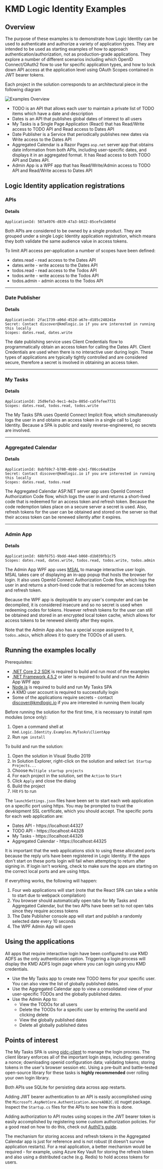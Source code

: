 # KMD Logic Identity Examples

## Overview

The purpose of these examples is to demonstrate how Logic Identity can be used to authenticate and authorize a variety of application types. They are intended to be used as starting examples of how to approach authentication/authorization, not as production-grade applications. They explore a number of different scenarios including which OpenID Connect/OAuth2 flow to use for specific application types, and how to lock down API access at the application level using OAuth Scopes contained in JWT bearer tokens.

Each project in the solution corresponds to an architectural piece in the following diagram

![Examples Overview](./Images/Integration_Scenarios.png)

* TODO is an API that allows each user to maintain a private list of TODO items which have a date and description
* Dates is an API that publishes global dates of interest to all users
* My Tasks is a Single Page Application (React) that has Read/Write access to TODO API and Read access to Dates API
* Date Publisher is a Service that periodically publishes new dates via Write access to the Dates API
* Aggregated Calendar is a Razor Pages `asp.net` server app that obtains date information from both APIs, including user-specific dates, and displays it in an aggregated format. It has Read access to both TODO API and Dates API.
* Admin App is a WPF app that has Read/Write/Admin access to TODO API and Read/Write access to Dates API

## Logic Identity application registrations

### APIs
#### Details
```
ApplicationId: 507a4976-d839-47a3-b022-85cefe1b005d
```

Both APIs are considered to be owned by a single product. They are grouped under a single Logic Identity application registration, which means they both validate the same audience value in access tokens.

To limit API access per-application a number of scopes have been defined:

* dates.read - read access to the Dates API
* dates.write - write access to the Dates API
* todos.read - read access to the Todos API
* todos.write - write access to the Todos API
* todos.admin - admin access to the Todos API

<hr/>

### Date Publisher
#### Details
```
ApplicationId: 2fac1739-a06d-452d-a67e-d185c240241e
Secret: Contact discover@kmdlogic.io if you are interested in running this locally
Scopes: dates.read, dates.write
```

The date publishing service uses Client Credentials flow to programmatically obtain an access token for calling the Dates API. Client Credentials are used when there is no interactive user during login. These types of applications are typically tightly controlled and are considered secure, therefore a secret is involved in obtaining an access token.

<hr/>

### My Tasks
#### Details
```
ApplicationId: 25d9efa3-9ec1-4e2a-805d-ca5fefee7731
Scopes: dates.read, todos.read, todos.write
```
The My Tasks SPA uses OpenId Connect Implicit flow, which simultaneously logs the user in and obtains an access token in a single call to Logic Identity. Because a SPA is public and easily reverse-engineered, no secrets are involved.

<hr/>

### Aggregated Calendar
#### Details
```
ApplicationId: 8abf69c7-b780-4b98-a3e1-f86cc64a81be
Secret: Contact discover@kmdlogic.io if you are interested in running this locally
Scopes: dates.read, todos.read
```
The Aggregated Calendar ASP.NET server app uses OpenId Connect Authorization Code flow, which logs the user in and returns a short-lived code that is redeemed for an access token and refresh token. Because the code redemption takes place on a secure server a secret is used. Also, refresh tokens for the user can be obtained and stored on the server so that their access token can be renewed silently after it expires.

<hr/>

### Admin App
#### Details
```
ApplicationId: 68bf6751-9bdd-44ed-b060-d1b039fb1c75
Scopes: dates.read, dates.write, todos.read, todos.write, todos.admin
```
The Admin App WPF app uses [MSAL](https://docs.microsoft.com/en-us/azure/active-directory/develop/msal-overview) to manage interactive user login. MSAL takes care of displaying an in-app popup that hosts the browser for login. It also uses OpenId Connect Authorization Code flow, which logs the user in and returns a short-lived code that is redeemed for an access token and refresh token. 

Because the WPF app is deployable to any user's computer and can be decompiled, it is considered insecure and so no secret is used when redeeming codes for tokens. However refresh tokens for the user can still be obtained and stored in an encrypted local token cache, which allows for access tokens to be renewed silently after they expire.

Note that the Admin App also has a special scope assigned to it, `todos.admin`, which allows it to query the TODOs of all users.

## Running the examples locally

Prerequisites:

* [.NET Core 2.2 SDK](https://dotnet.microsoft.com/download) is required to build and run most of the examples
* [.NET Framework 4.5.2](https://dotnet.microsoft.com/download) or later is required to build and run the Admin App WPF app
* [Node.js](https://nodejs.org/en/) is required to build and run My Tasks SPA
* A KMD user account is required to successfully login
* Some of the applications require secrets - contact [discover@kmdlogic.io](mailto:discover@kmdlogic.io) if you are interested in running them locally

Before running the solution for the first time, it is necessary to install npm modules (once only):
1. Open a command shell at `Kmd.Logic.Identity.Examples.MyTasks\ClientApp`
2. Run `npm install`

To build and run the solution:

1. Open the solution in Visual Studio 2019
2. In Solution Explorer, right-click on the solution and select `Set Startup Projects...`
3. Choose `Multiple startup projects`
4. For each project in the solution, set the `Action` to `Start`
5. Click `Apply` and close the dialog
6. Build the project
7. Hit `F5` to run

The `launchSettings.json` files have been set to start each web application on a specific port using https.  You may be prompted to trust the development SSL certificate, which you should accept. The specific ports for each web application are:

* Dates API - https://localhost:44327
* TODO API - https://localhost:44328
* My Tasks - https://localhost:44326
* Aggregated Calendar - https://localhost:44325

It is important that the web applications stick to using these allocated ports because the reply urls have been registered in Logic Identity.  If the apps don't start on these ports login will fail when attempting to return after signing in. If login isn't working, check to make sure the apps are starting on the correct local ports and are using https.

If everything works, the following will happen:

1. Four web applications will start (note that the React SPA can take a while to start due to webpack compilation)
2. You browser should automatically open tabs for My Tasks and Aggregated Calendar, but the two APIs have been set to not open tabs since they require access tokens
3. The Date Publisher console app will start and publish a randomly selected date every 10 seconds
4. The WPF Admin App will open

## Using the applications

All apps that require interactive login have been configured to use KMD ADFS as the only authentication option.  Triggering a login process will display the KMD ADFS login page where you can login using you KMD credentials.

* Use the My Tasks app to create new TODO items for your specific user. You can also view the list of globally published dates.
* Use the Aggregated Calendar app to view a consolidated view of your user-specific TODOs and the globally published dates.
* Use the Admin App to:
    * View the TODOs for all users
    * Delete the TOODs for a specific user by entering the userId and clicking delete
    * View the globally published dates
    * Delete all globally published dates

## Points of interest

The My Tasks SPA is using [oidc-client](https://github.com/IdentityModel/oidc-client-js) to manage the login process. The client library enforces all of the important login steps, including: generating a nonce; downloading openid configuration data; validating tokens; storing tokens in the user's browser session etc. Using a pre-built and battle-tested open-source library for these tasks is __highly recommended__ over rolling your own login library.

Both APIs use SQLite for persisting data across app restarts.

Adding JWT bearer authentication to an API is easily accomplished using the `Microsoft.AspNetCore.Authentication.AzureADB2C.UI` nuget package.  Inspect the `Startup.cs` files for the APIs to see how this is done.

Adding authorization to API routes using scopes in the JWT bearer token is easily accomplished by registering some custom authorization policies. For a good read on how to do this, check out [Auth0's guide](https://auth0.com/docs/quickstart/backend/aspnet-core-webapi/01-authorization).

The mechanism for storing access and refresh tokens in the Aggregated Calendar app is just for reference and is not robust (it doesn't survive application restarts).  For a real application, a better mechanism would be required - for example, using Azure Key Vault for storing the refresh token and also using a distributed cache (e.g. Redis) to hold access tokens for users.